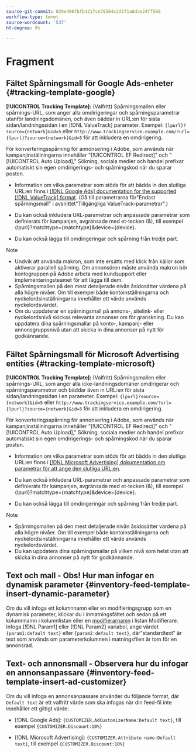```yaml
---
source-git-commit: 029e406fbfb4217ce78364c2d1f1a6dae24ff588
workflow-type: tm+mt
source-wordcount: '537'
ht-degree: 0%

---
```

# Fragment

## Fältet Spårningsmall för Google Ads-enheter {#tracking-template-google}

<!-- Duplicated from include file because one file has multiple occurrences, which ExL doesn't support. -->

**[!UICONTROL Tracking Template]:** (Valfritt) Spårningsmallen eller spårnings-URL, som anger alla omdirigeringar och spårningsparametrar utanför landningsdomänen, och även bäddar in URL:en för sista sidan/landningssidan i en [!DNL ValueTrack] parameter. Exempel: `{lpurl}?source={network}&id=5` eller `http://www.trackingservice.example.com/?url={lpurl}?source={network}&id=5` för att inkludera en omdirigering.

För konverteringsspårning för annonsering i Adobe, som används när kampanjinställningarna innehåller &quot;[!UICONTROL EF Redirect]&quot; och &quot;[!UICONTROL Auto Upload],&quot; Sökning, sociala medier och handel prefixar automatiskt sin egen omdirigerings- och spårningskod när du sparar posten.

* Information om vilka parametrar som stöds för att bädda in den slutliga URL:en finns i [[!DNL Google Ads] documentation for the supported [!DNL ValueTrack] format](https://support.google.com/google-ads/answer/6305348). (Gå till parametrarna för&quot;Endast spårningsmall&quot; i avsnittet&quot;Tillgängliga ValueTrack-parametrar&quot;.)

* Du kan också inkludera URL-parametrar och anpassade parametrar som definierats för kampanjen, avgränsade med et-tecken (&amp;), till exempel {lpurl}?matchtype={matchtype}&amp;device={device}.

* Du kan också lägga till omdirigeringar och spårning från tredje part.

>[!NOTE]
>
>* Undvik att använda makron, som inte ersätts med klick från källor som aktiverar parallell spårning. Om annonsören måste använda makron bör kontogruppen på Adobe arbeta med kundsupport eller implementeringsteamet för att lägga till dem.
>* Spårningsmallen på den mest detaljerade nivån åsidosätter värdena på alla högre nivåer. Om till exempel både kontoinställningarna och nyckelordsinställningarna innehåller ett värde används nyckelordsvärdet.
>* Om du uppdaterar en spårningsmall på annons-, sitelink- eller nyckelordsnivå skickas relevanta annonser om för granskning. Du kan uppdatera dina spårningsmallar på konto-, kampanj- eller annonsgruppsnivå utan att skicka in dina annonser på nytt för godkännande.


## Fältet Spårningsmall för Microsoft Advertising entities {#tracking-template-microsoft}

<!-- Search CRUD and bulk edit of Microsoft entity settings -->

**[!UICONTROL Tracking Template]:** (Valfritt) Spårningsmallen eller spårnings-URL, som anger alla icke-landningsdomäner omdirigerar och spårningsparametrar och bäddar även in URL:en för sista sidan/landningssidan i en parameter. Exempel: `{lpurl}?source={network}&id=5` eller `http://www.trackingservice.example.com/?url={lpurl}?source={network}&id=5` för att inkludera en omdirigering.

För konverteringsspårning för annonsering i Adobe, som används när kampanjinställningarna innehåller &quot;[!UICONTROL EF Redirect]&quot; och &quot;[!UICONTROL Auto Upload],&quot; Sökning, sociala medier och handel prefixar automatiskt sin egen omdirigerings- och spårningskod när du sparar posten.

* Information om vilka parametrar som stöds för att bädda in den slutliga URL:en finns i [[!DNL Microsoft Advertising] dokumentation om parametrar för att ange den slutliga URL:en](https://help.ads.microsoft.com/#apex/3/en/56799).

* Du kan också inkludera URL-parametrar och anpassade parametrar som definierats för kampanjen, avgränsade med et-tecken (&amp;), till exempel {lpurl}?matchtype={matchtype}&amp;device={device}.

* Du kan också lägga till omdirigeringar och spårning från tredje part.

<!-- Some entities may need additional/different notes. Try to keep this applicable to all MS entities. -->

>[!NOTE]
>
>* Spårningsmallen på den mest detaljerade nivån åsidosätter värdena på alla högre nivåer. Om till exempel både kontoinställningarna och nyckelordsinställningarna innehåller ett värde används nyckelordsvärdet.
>* Du kan uppdatera dina spårningsmallar på vilken nivå som helst utan att skicka in dina annonser på nytt för godkännande.


## Text och mall - Obs! Hur man infogar en dynamisk parameter {#inventory-feed-template-insert-dynamic-parameter}

Om du vill infoga ett kolumnnamn eller en modifieringsgrupp som en dynamisk parameter, klickar du i inmatningsfältet och sedan på ett kolumnnamn i kolumnlistan eller en [modifierarnamn](/help/search-social-commerce/campaign-management/inventory-feeds/modifiers-manage.md) i listan Modifierare. Infoga [!DNL Param1] eller [!DNL Param2] variabel, ange värdet `{param1:default text}` eller `{param2:default text}`, där&quot;standardtext&quot; är text som används om parameterkolumnen i matningsfilen är tom för en annonsrad.

## Text- och annonsmall - Observera hur du infogar en annonsanpassare {#inventory-feed-template-insert-ad-customizer}

Om du vill infoga en annonsanpassare använder du följande format, där `Default text` är ett valfritt värde som ska infogas när din feed-fil inte innehåller ett giltigt värde:

* [!DNL Google Ads]: `{CUSTOMIZER.AdCustomizerName:Default text}`, till exempel `{CUSTOMIZER.Discount:10%}`

* [!DNL Microsoft Advertising]: `{CUSTOMIZER.Attribute name:Default text}`, till exempel `{CUSTOMIZER.Discount:10%}`
